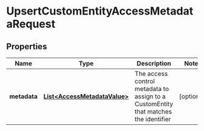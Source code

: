 

# UpsertCustomEntityAccessMetadataRequest


## Properties

| Name | Type | Description | Notes |
|------------ | ------------- | ------------- | -------------|
|**metadata** | [**List&lt;AccessMetadataValue&gt;**](AccessMetadataValue.md) | The access control metadata to assign to a CustomEntity that matches the identifier |  [optional] |



